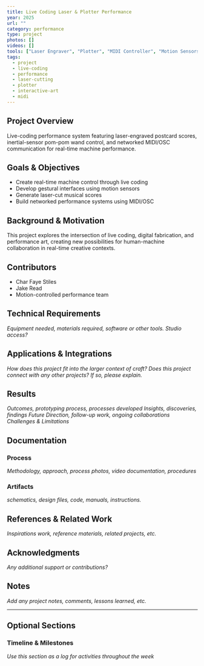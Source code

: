 ```yaml
---
title: Live Coding Laser & Plotter Performance
year: 2025
url: ""
category: performance
type: project
photos: []
videos: []
tools: ["Laser Engraver", "Plotter", "MIDI Controller", "Motion Sensors", "OSC"]
tags:
  - project
  - live-coding
  - performance
  - laser-cutting
  - plotter
  - interactive-art
  - midi
---
```

## Project Overview
Live-coding performance system featuring laser-engraved postcard scores, inertial-sensor pom-pom wand control, and networked MIDI/OSC communication for real-time machine performance.

## Goals & Objectives
- Create real-time machine control through live coding
- Develop gestural interfaces using motion sensors
- Generate laser-cut musical scores
- Build networked performance systems using MIDI/OSC

## Background & Motivation
This project explores the intersection of live coding, digital fabrication, and performance art, creating new possibilities for human-machine collaboration in real-time creative contexts.

## Contributors 
- Char Faye Stiles
- Jake Read
- Motion-controlled performance team

## Technical Requirements
*Equipment needed, materials required, software or other tools. Studio access?*

## Applications & Integrations
*How does this project fit into the larger context of craft?*
*Does this project connect with any other projects? If so, please explain.*

## Results
*Outcomes, prototyping process, processes developed*
*Insights, discoveries, findings*
*Future Direction, follow-up work, ongoing collaborations*
*Challenges & Limitations*


## Documentation

### Process
*Methodology, approach, process photos, video documentation, procedures*

### Artifacts
*schematics, design files, code, manuals, instructions.*

## References & Related Work
*Inspirations work, reference materials, related projects, etc.*

## Acknowledgments
*Any additional support or contributions?*

## Notes
*Add any project notes, comments, lessons learned, etc.*

--- 
## Optional Sections 
### Timeline & Milestones
*Use this section as a log for activities throughout the week*
